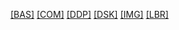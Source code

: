 [[BAS]]([BAS]/index.html)
[[COM]]([COM]/index.html)
[[DDP]]([DDP]/index.html)
[[DSK]]([DSK]/index.html)
[[IMG]]([IMG]/index.html)
[[LBR]]([LBR]/index.html)
